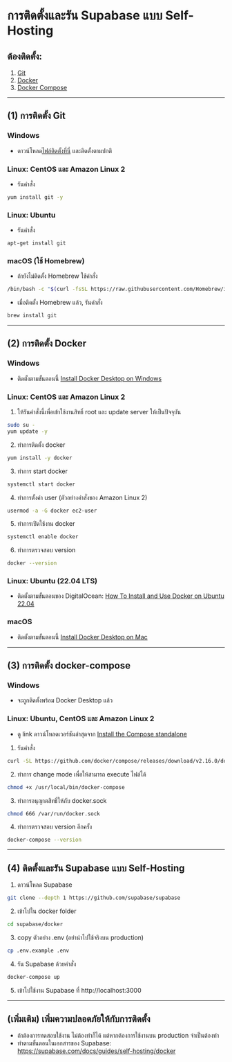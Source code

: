 # การติดตั้งและรัน Supabase แบบ Self-Hosting

## ต้องติดตั้ง:

1. [Git](https://git-scm.com/downloads)
2. [Docker](https://docs.docker.com/engine/install/)
3. [Docker Compose](https://docs.docker.com/compose/install/)

---

## (1) การติดตั้ง Git

### Windows

- ดาวน์โหลด[ไฟล์ติดตั้งที่นี่](https://git-scm.com/downloads) และติดตั้งตามปกติ

### Linux: CentOS และ Amazon Linux 2

- รันคำสั่ง

```sh
yum install git -y
```

### Linux: Ubuntu

- รันคำสั่ง

```sh
apt-get install git
```

### macOS (ใช้ Homebrew)

- ถ้ายังไม่ติดตั้ง Homebrew ใช้คำสั่ง

```sh
/bin/bash -c "$(curl -fsSL https://raw.githubusercontent.com/Homebrew/install/HEAD/install.sh)"
```

- เมื่อติดตั้ง Homebrew แล้ว, รันคำสั่ง

```sh
brew install git
```

---

## (2) การติดตั้ง Docker

### Windows

- ติดตั้งตามขั้นตอนนี้ [Install Docker Desktop on Windows](https://docs.docker.com/desktop/install/windows-install/)

### Linux: CentOS และ Amazon Linux 2

1. ให้รันคำสั่งนี้เพื่อเข้าใช้งานสิทธิ์ root และ update server ให้เป็นปัจจุบัน

```bash
sudo su -
yum update -y
```

2. ทำการติดตั้ง docker

```bash
yum install -y docker
```

3. ทำการ start docker

```bash
systemctl start docker
```

4. ทำการตั้งค่า user (ตัวอย่างคำสั่งของ Amazon Linux 2)

```bash
usermod -a -G docker ec2-user
```

5. ทำการเปิดใช้งาน docker

```bash
systemctl enable docker
```

6. ทำการตรวจสอบ version

```bash
docker --version
```

### Linux: Ubuntu (22.04 LTS)

- ติดตั้งตามขั้นตอนของ
  DigitalOcean: [How To Install and Use Docker on Ubuntu 22.04](https://www.digitalocean.com/community/tutorials/how-to-install-and-use-docker-on-ubuntu-22-04)

### macOS

- ติดตั้งตามขั้นตอนนี้ [Install Docker Desktop on Mac](https://docs.docker.com/desktop/install/mac-install/)

---

## (3) การติดตั้ง docker-compose

### Windows

- จะถูกติดตั้งพร้อม Docker Desktop แล้ว

### Linux: Ubuntu, CentOS และ Amazon Linux 2

- ดู link ดาวน์โหลดเวอร์ชันล่าสุดจาก [Install the Compose standalone](https://docs.docker.com/compose/install/other/)

1. รันคำสั่ง

```sh
curl -SL https://github.com/docker/compose/releases/download/v2.16.0/docker-compose-linux-x86_64 -o /usr/local/bin/docker-compose
```

2. ทำการ change mode เพื่อให้สามารถ execute ไฟล์ได้

```bash
chmod +x /usr/local/bin/docker-compose
```

3. ทำการอนุญาตสิทธิ์ให้กับ docker.sock

```bash
chmod 666 /var/run/docker.sock
```

4. ทำการตรวจสอบ version อีกครั้ง

```bash
docker-compose --version
```

---

## (4) ติดตั้งและรัน Supabase แบบ Self-Hosting

1. ดาวน์โหลด Supabase

```sh
git clone --depth 1 https://github.com/supabase/supabase
```

2. เข้าไปใน docker folder

```sh
cd supabase/docker
```

3. copy ตัวอย่าง .env (อย่านำไปใช้จริงบน production)

```sh
cp .env.example .env
```

4. รัน Supabase ด้วยคำสั่ง

```sh
docker-compose up
```

5. เข้าไปใช้งาน Supabase ที่ http://localhost:3000

---

## (เพิ่มเติม) เพิ่มความปลอดภัยให้กับการติดตั้ง

- ถ้าต้องการทดสอบใช้งาน ไม่ต้องทำก็ได้ แต่หากต้องการใช้งานบน production จำเป็นต้องทำ
- ทำตามขั้นตอนในเอกสารของ Supabase: https://supabase.com/docs/guides/self-hosting/docker